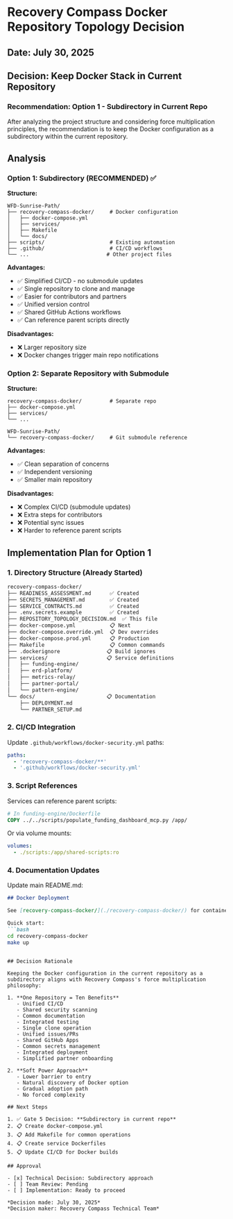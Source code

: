 # Recovery Compass Docker Repository Topology Decision

## Date: July 30, 2025

## Decision: Keep Docker Stack in Current Repository

### Recommendation: **Option 1 - Subdirectory in Current Repo**

After analyzing the project structure and considering force multiplication principles, the recommendation is to keep the Docker configuration as a subdirectory within the current repository.

## Analysis

### Option 1: Subdirectory (RECOMMENDED) ✅

**Structure:**
```
WFD-Sunrise-Path/
├── recovery-compass-docker/     # Docker configuration
│   ├── docker-compose.yml
│   ├── services/
│   ├── Makefile
│   └── docs/
├── scripts/                     # Existing automation
├── .github/                     # CI/CD workflows
└── ...                         # Other project files
```

**Advantages:**
- ✅ Simplified CI/CD - no submodule updates
- ✅ Single repository to clone and manage
- ✅ Easier for contributors and partners
- ✅ Unified version control
- ✅ Shared GitHub Actions workflows
- ✅ Can reference parent scripts directly

**Disadvantages:**
- ❌ Larger repository size
- ❌ Docker changes trigger main repo notifications

### Option 2: Separate Repository with Submodule

**Structure:**
```
recovery-compass-docker/         # Separate repo
├── docker-compose.yml
├── services/
└── ...

WFD-Sunrise-Path/
└── recovery-compass-docker/     # Git submodule reference
```

**Advantages:**
- ✅ Clean separation of concerns
- ✅ Independent versioning
- ✅ Smaller main repository

**Disadvantages:**
- ❌ Complex CI/CD (submodule updates)
- ❌ Extra steps for contributors
- ❌ Potential sync issues
- ❌ Harder to reference parent scripts

## Implementation Plan for Option 1

### 1. Directory Structure (Already Started)
```bash
recovery-compass-docker/
├── READINESS_ASSESSMENT.md      ✅ Created
├── SECRETS_MANAGEMENT.md        ✅ Created
├── SERVICE_CONTRACTS.md         ✅ Created
├── .env.secrets.example         ✅ Created
├── REPOSITORY_TOPOLOGY_DECISION.md  ✅ This file
├── docker-compose.yml           📋 Next
├── docker-compose.override.yml  📋 Dev overrides
├── docker-compose.prod.yml      📋 Production
├── Makefile                     📋 Common commands
├── .dockerignore               📋 Build ignores
├── services/                   📋 Service definitions
│   ├── funding-engine/
│   ├── erd-platform/
│   ├── metrics-relay/
│   ├── partner-portal/
│   └── pattern-engine/
└── docs/                       📋 Documentation
    ├── DEPLOYMENT.md
    └── PARTNER_SETUP.md
```

### 2. CI/CD Integration

Update `.github/workflows/docker-security.yml` paths:
```yaml
paths:
  - 'recovery-compass-docker/**'
  - '.github/workflows/docker-security.yml'
```

### 3. Script References

Services can reference parent scripts:
```dockerfile
# In funding-engine/Dockerfile
COPY ../../scripts/populate_funding_dashboard_mcp.py /app/
```

Or via volume mounts:
```yaml
volumes:
  - ./scripts:/app/shared-scripts:ro
```

### 4. Documentation Updates

Update main README.md:
```markdown
## Docker Deployment

See [recovery-compass-docker/](./recovery-compass-docker/) for containerized deployment.

Quick start:
```bash
cd recovery-compass-docker
make up
```
```

## Decision Rationale

Keeping the Docker configuration in the current repository as a subdirectory aligns with Recovery Compass's force multiplication philosophy:

1. **One Repository = Ten Benefits**
   - Unified CI/CD
   - Shared security scanning
   - Common documentation
   - Integrated testing
   - Single clone operation
   - Unified issues/PRs
   - Shared GitHub Apps
   - Common secrets management
   - Integrated deployment
   - Simplified partner onboarding

2. **Soft Power Approach**
   - Lower barrier to entry
   - Natural discovery of Docker option
   - Gradual adoption path
   - No forced complexity

## Next Steps

1. ✅ Gate 5 Decision: **Subdirectory in current repo**
2. 📋 Create docker-compose.yml
3. 📋 Add Makefile for common operations
4. 📋 Create service Dockerfiles
5. 📋 Update CI/CD for Docker builds

## Approval

- [x] Technical Decision: Subdirectory approach
- [ ] Team Review: Pending
- [ ] Implementation: Ready to proceed

*Decision made: July 30, 2025*
*Decision maker: Recovery Compass Technical Team*

